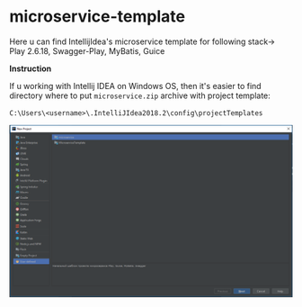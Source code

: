 # microservice-template
Here u can find IntellijIdea's microservice template for following stack-> Play 2.6.18, Swagger-Play, MyBatis, Guice
  
 **Instruction**
  
 If u working with Intellij IDEA on Windows OS, then it's easier to find directory
where to put `microservice.zip` archive with project template:

```$xslt
C:\Users\<username>\.IntelliJIdea2018.2\config\projectTemplates
```

![./template.png](./template.png)